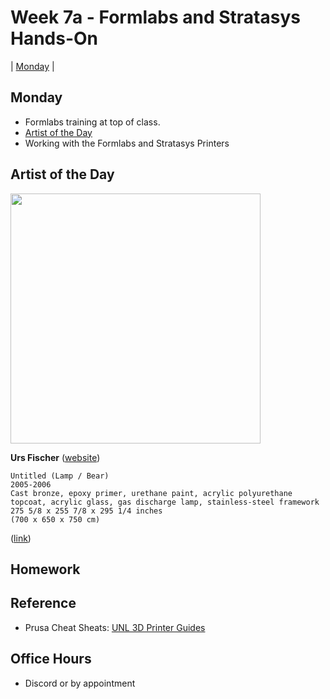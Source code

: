 # Week 7a - Formlabs and Stratasys Hands-On

| [Monday](#monday) |

## Monday

- Formlabs training at top of class.
- [Artist of the Day](#artist-of-the-day)
- Working with the Formlabs and Stratasys Printers

## Artist of the Day 

<img src="https://user-images.githubusercontent.com/1598545/193049455-8f5a7e69-7534-4ca8-9eb5-44157fa4aa76.png" width=400>

**Urs Fischer** ([website](https://ursfischer.com/))

```
Untitled (Lamp / Bear)
2005-2006
Cast bronze, epoxy primer, urethane paint, acrylic polyurethane topcoat, acrylic glass, gas discharge lamp, stainless-steel framework
275 5/8 x 255 7/8 x 295 1/4 inches
(700 x 650 x 750 cm)
```
([link](https://ursfischer.com/searches/bear))


## Homework



## Reference
- Prusa Cheat Sheats: [UNL 3D Printer Guides](https://docs.google.com/document/d/1vCnLAMQ0IFE0_WeRT_rv4E3FyUzv3gbLFVJa0F7clCM/edit?usp=sharing)

## Office Hours
 
- Discord or by appointment






